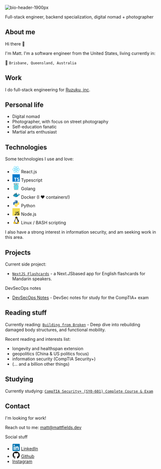 ![bio-header-1900px](https://github.com/fieldse/fieldse/assets/394065/6f4f5346-c60e-432c-bbe6-956560c375b6)

Full-stack engineer, backend specialization, digital nomad + photographer

## About me

Hi there 👋

I'm Matt. I'm a software engineer from the United States, living currently in:

📍 `Brisbane, Queensland, Australia`

## Work

I do full-stack engineering for [Ruzuku, inc](https://www.ruzuku.com/).

## Personal life

- Digital nomad
- Photographer, with focus on street photography
- Self-education fanatic
- Martial arts enthusiast

## Technologies

Some technologies I use and love:

- <img src="https://raw.githubusercontent.com/devicons/devicon/master/icons/react/react-original.svg" height=25 /> React.js
- <img src="https://raw.githubusercontent.com/devicons/devicon/master/icons/typescript/typescript-original.svg" height=25 /> Typescript
- <img src="https://raw.githubusercontent.com/devicons/devicon/master/icons/go/go-original.svg" height=25 /> Golang
- <img src="https://raw.githubusercontent.com/devicons/devicon/master/icons/docker/docker-original.svg" height=25 /> Docker (I ❤️ containers!)
- <img src="https://raw.githubusercontent.com/devicons/devicon/master/icons/python/python-original.svg" height=25 /> Python
- <img src="https://raw.githubusercontent.com/devicons/devicon/master/icons/javascript/javascript-original.svg" height=25 /> Node.js
- <img src="https://raw.githubusercontent.com/devicons/devicon/master/icons/linux/linux-original.svg" height=25 /> Linux / BASH scripting

I also have a strong interest in information security, and am seeking work in this area.

## Projects

Current side project: 
- [`NextJS Flashcards`](https://github.com/fieldse/nextjs-flashcards) - a Next.JSbased app for English flashcards for Mandarin speakers.


DevSecOps notes
- [DevSecOps Notes](https://github.com/fieldse/dev-sec-notes) - DevSec notes for study for the CompTIA+ exam

## Reading stuff

Currently reading:
[`Building from Broken`](https://saltwrap.com/pages/built-from-broken/) - Deep dive into rebuilding damaged body structures, and functional mobility.

Recent reading and interests list:

- longevity and healthspan extension
- geopolitics (China & US politics focus)
- information security (CompTIA Security+)
- (... and a billion other things)

## Studying

Currently studying: [`CompTIA Security+ (SY0-601) Complete Course & Exam`](https://www.udemy.com/course/securityplus/)

## Contact 
I'm looking for work!

Reach out to me: [matt@mattfields.dev](mailto:matt@mattfields.dev)

Social stuff

- <img src="https://raw.githubusercontent.com/devicons/devicon/master/icons/linkedin/linkedin-original.svg" alt="linkedin icon" height=25 valign="bottom" /> [LinkedIn](https://www.linkedin.com/in/matt-fields-ab4084290/)
- <img src="https://raw.githubusercontent.com/devicons/devicon/master/icons/github/github-original.svg" alt="github icon" height=25 valign="bottom" /> [Github](https://github.com/fieldse/)
- [Instagram](https://www.instagram.com/mattfields.photo/)


